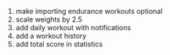 1. make importing endurance workouts optional
2. scale weights by 2.5
3. add daily workout with notifications
4. add a workout history
5. add total score in statistics
